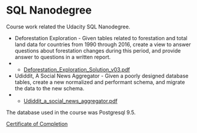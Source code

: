 # SQL Nanodegree
Course work related the Udacity SQL Nanodegree.
* Deforestation Exploration - Given tables related to forestation and total land data for countries from 1990 through 2016, create a view to answer questions about forestation changes during this period, and provide answer to questions in a written report.
* * [Deforestation_Exploration_Solution_v03.pdf](https://github.com/brian-sigurdson/udacity-nano-sql/files/7111741/Deforestation_Exploration_Solution_v03.pdf)
* Udiddit, A Social News Aggregator - Given a poorly designed database tables, create a new normalized and performant schema, and migrate the data to the new schema.
* * [Udiddit_a_social_news_aggregator.pdf](https://github.com/brian-sigurdson/udacity-nano-sql/files/7111746/Udiddit_a_social_news_aggregator.pdf)

The database used in the course was Postgresql 9.5.

[Certificate of Completion](https://confirm.udacity.com/KDDEUMDS)
